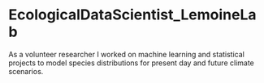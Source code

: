 # EcologicalDataScientist_LemoineLab
As a volunteer researcher I worked on machine learning and statistical projects to model species distributions for present day and future climate scenarios.
